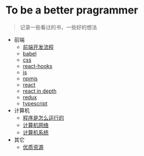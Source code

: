 # To be a better pragrammer

> 记录一些看过的书，一些好的想法

- 前端
  - [前端开发流程](/frontendmaster/开发流程.md)
  - [babel](/frontendmaster/babel.md)
  - [css](/frontendmaster/css.md)
  - [react-hooks](/frontendmaster/hooks.md)
  - [js](/frontendmaster/js.md)
  - [npmjs](/frontendmaster/npmjs.md)
  - [react](/frontendmaster/react.md)
  - [react in depth](/frontendmaster/react技术揭秘.md)
  - [redux](/frontendmaster/redux.md)
  - [typescript](/frontendmaster/typescript.md)
- 计算机
  - [程序是怎么运行的](/computer/程序是怎么运行的.md)
  - [计算机网络](/computer/计算机网络.md)
  - [计算机系统](/computer/计算机系统.md)
- 其它
  - [优质资源](/others/资源.md)